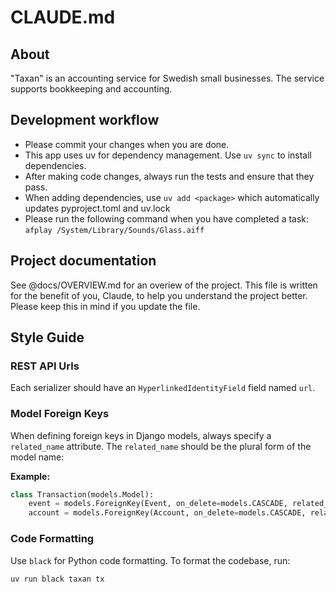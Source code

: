 # CLAUDE.md

## About

"Taxan" is an accounting service for Swedish small businesses. The service
supports bookkeeping and accounting.

## Development workflow

- Please commit your changes when you are done.
- This app uses uv for dependency management. Use `uv sync` to install dependencies.
- After making code changes, always run the tests and ensure that they pass.
- When adding dependencies, use `uv add <package>` which automatically updates pyproject.toml and uv.lock
- Please run the following command when you have completed a task:
  `afplay /System/Library/Sounds/Glass.aiff`

## Project documentation

See @docs/OVERVIEW.md for an overiew of the project. This file is written for
the benefit of you, Claude, to help you understand the project better. Please
keep this in mind if you update the file.

## Style Guide

### REST API Urls

Each serializer should have an `HyperlinkedIdentityField` field named `url`.

### Model Foreign Keys

When defining foreign keys in Django models, always specify a `related_name`
attribute. The `related_name` should be the plural form of the model name:

**Example:**

```python
class Transaction(models.Model):
    event = models.ForeignKey(Event, on_delete=models.CASCADE, related_name='transactions')
    account = models.ForeignKey(Account, on_delete=models.CASCADE, related_name='transactions')
```

### Code Formatting

Use `black` for Python code formatting. To format the codebase, run:

```bash
uv run black taxan tx
```

